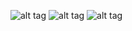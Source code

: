 ![alt tag](https://github.com/cssubedi/Algorithms/sorting/analysis/figures/blob/master/shell_sort-00.png)
![alt tag](https://github.com/cssubedi/Algorithms/sorting/analysis/figures/blob/master/shell_sort-01.png)
![alt tag](https://github.com/cssubedi/Algorithms/sorting/analysis/figures/blob/master/shell_sort-02.png)
